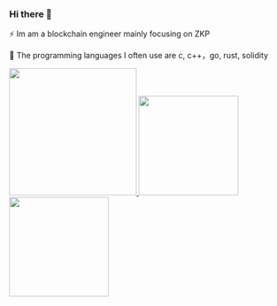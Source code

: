 ### Hi there 👋

⚡ Im am a blockchain engineer mainly focusing on ZKP

🔧 The programming languages I often use are c, c++，go, rust, solidity

<a href="/">
  <img height="230em" src="https://github-profile-summary-cards.vercel.app/api/cards/profile-details?username=liyue201&theme=github">
  <img height="180em" src="https://github-readme-stats.vercel.app/api?username=liyue201&show_icons=true&include_all_commits=true&count_private=true" />
  <img height="180em" src="https://github-readme-stats.vercel.app/api/top-langs?username=liyue201&layout=compact&exclude_repo=Android_Homework,rinchannowww.github.io&langs_count=8" />
</a>



